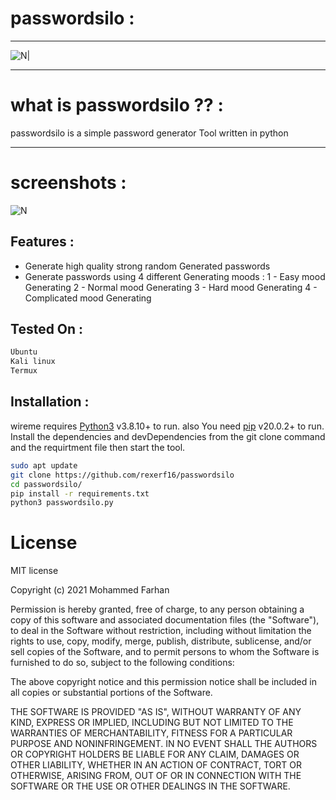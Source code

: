 # passwordsilo :
----

![N|](https://i.imgur.com/tBl6fjC.png)
_____
# what is passwordsilo ?? :
passwordsilo is a simple password generator Tool written in python  
___
# screenshots :
![N](https://i.imgur.com/wApFj3S.png)

## Features :

- Generate high quality strong random Generated passwords 
- Generate passwords using 4 different Generating moods :
1 - Easy mood Generating
2 - Normal mood Generating
3 - Hard mood Generating
4 - Complicated mood Generating




## Tested On :
```sh
Ubuntu
Kali linux 
Termux
```

## Installation :

wireme requires [Python3](https://www.python.org/downloads/release/python-3810/) v3.8.10+ to run.
also You need [pip](https://pypi.org/project/pip/) v20.0.2+ to run.
Install the dependencies and devDependencies from the git clone command and the requirtment file then start the tool.

```sh
sudo apt update
git clone https://github.com/rexerf16/passwordsilo
cd passwordsilo/
pip install -r requirements.txt
python3 passwordsilo.py
```
# License
MIT license

Copyright (c) 2021 Mohammed Farhan

Permission is hereby granted, free of charge, to any person obtaining a copy
of this software and associated documentation files (the "Software"), to deal
in the Software without restriction, including without limitation the rights
to use, copy, modify, merge, publish, distribute, sublicense, and/or sell
copies of the Software, and to permit persons to whom the Software is
furnished to do so, subject to the following conditions:

The above copyright notice and this permission notice shall be included in all
copies or substantial portions of the Software.

THE SOFTWARE IS PROVIDED "AS IS", WITHOUT WARRANTY OF ANY KIND, EXPRESS OR
IMPLIED, INCLUDING BUT NOT LIMITED TO THE WARRANTIES OF MERCHANTABILITY,
FITNESS FOR A PARTICULAR PURPOSE AND NONINFRINGEMENT. IN NO EVENT SHALL THE
AUTHORS OR COPYRIGHT HOLDERS BE LIABLE FOR ANY CLAIM, DAMAGES OR OTHER
LIABILITY, WHETHER IN AN ACTION OF CONTRACT, TORT OR OTHERWISE, ARISING FROM,
OUT OF OR IN CONNECTION WITH THE SOFTWARE OR THE USE OR OTHER DEALINGS IN THE
SOFTWARE.
